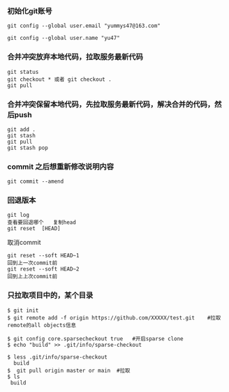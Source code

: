 ### 初始化git账号

```git
git config --global user.email "yummys47@163.com"

git config --global user.name "yu47"
```

### 合并冲突放弃本地代码，拉取服务最新代码

```
git status
git checkout * 或者 git checkout .
git pull
```

### 合并冲突保留本地代码，先拉取服务最新代码，解决合并的代码，然后push

```
git add .
git stash
git pull
git stash pop

```

### commit 之后想重新修改说明内容

```
git commit --amend
```

### 回退版本

```
git log
查看要回退哪个   复制head
git reset  [HEAD] 
```

 取消commit

```
git reset --soft HEAD~1 
回到上一次commit前
git reset --soft HEAD~2
回到上上次commit前
```

### 只拉取项目中的，某个目录

```
$ git init
$ git remote add -f origin https://github.com/XXXXX/test.git    #拉取remote的all objects信息

$ git config core.sparsecheckout true   #开启sparse clone
$ echo "build" >> .git/info/sparse-checkout   

$ less .git/info/sparse-checkout
  build
$  git pull origin master or main  #拉取
$ ls
 build
```

